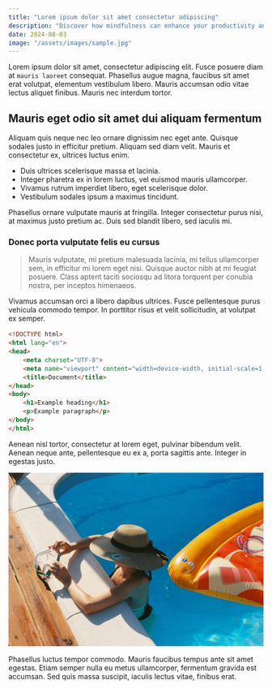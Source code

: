 ```yaml
---
title: "Lorem ipsum dolor sit amet consectetur adipiscing"
description: "Discover how mindfulness can enhance your productivity and lead to a more balanced work life."
date: 2024-08-03
image: "/assets/images/sample.jpg"
---
```


Lorem ipsum dolor sit amet, consectetur adipiscing elit. Fusce posuere diam at `mauris laoreet` consequat. Phasellus augue magna, faucibus sit amet erat volutpat, elementum vestibulum libero. Mauris accumsan odio vitae lectus aliquet finibus. Mauris nec interdum tortor.

## Mauris eget odio sit amet dui aliquam fermentum

Aliquam quis neque nec leo ornare dignissim nec eget ante. Quisque sodales justo in efficitur pretium. Aliquam sed diam velit. Mauris et consectetur ex, ultrices luctus enim.

- Duis ultrices scelerisque massa et lacinia.
- Integer pharetra ex in lorem luctus, vel euismod mauris ullamcorper.
- Vivamus rutrum imperdiet libero, eget scelerisque dolor.
- Vestibulum sodales ipsum a maximus tincidunt.

Phasellus ornare vulputate mauris at fringilla. Integer consectetur purus nisi, at maximus justo pretium ac. Duis sed blandit libero, sed iaculis mi.

### Donec porta vulputate felis eu cursus

> Mauris vulputate, mi pretium malesuada lacinia, mi tellus ullamcorper sem, in efficitur mi lorem eget nisi. Quisque auctor nibh at mi feugiat posuere. Class aptent taciti sociosqu ad litora torquent per conubia nostra, per inceptos himenaeos.

Vivamus accumsan orci a libero dapibus ultrices. Fusce pellentesque purus vehicula commodo tempor. In porttitor risus et velit sollicitudin, at volutpat ex semper.

```html
<!DOCTYPE html>
<html lang="en">
<head>
    <meta charset="UTF-8">
    <meta name="viewport" content="width=device-width, initial-scale=1.0">
    <title>Document</title>
</head>
<body>
    <h1>Example heading</h1>
    <p>Example paragraph</p>
</body>
</html>
```

Aenean nisl tortor, consectetur at lorem eget, pulvinar bibendum velit. Aenean neque ante, pellentesque eu ex a, porta sagittis ante. Integer in egestas justo.

![Example image](/assets/images/sample.jpg)

Phasellus luctus tempor commodo. Mauris faucibus tempus ante sit amet egestas. Etiam semper nulla eu metus ullamcorper, fermentum gravida est accumsan. Sed quis massa suscipit, iaculis lectus vitae, finibus erat.